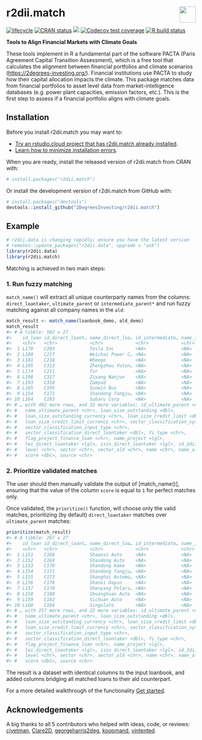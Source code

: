
<!-- README.md is generated from README.Rmd. Please edit that file -->

# r2dii.match <a href='https://github.com/2DegreesInvesting/r2dii.match'><img src='https://imgur.com/A5ASZPE.png' align='right' height='43' /></a>

<!-- badges: start -->

[![lifecycle](https://img.shields.io/badge/lifecycle-experimental-orange.svg)](https://www.tidyverse.org/lifecycle/#experimental)
[![CRAN
status](https://www.r-pkg.org/badges/version/r2dii.match)](https://CRAN.R-project.org/package=r2dii.match)
[![](https://cranlogs.r-pkg.org/badges/grand-total/r2dii.match)](https://CRAN.R-project.org/package=r2dii.match)
[![Codecov test
coverage](https://codecov.io/gh/2degreesinvesting/r2dii.match/branch/master/graph/badge.svg)](https://codecov.io/gh/2degreesinvesting/r2dii.match?branch=master)
[![R build
status](https://github.com/2DegreesInvesting/r2dii.match/workflows/R-CMD-check/badge.svg)](https://github.com/2DegreesInvesting/r2dii.match/actions)
<!-- badges: end -->

**Tools to Align Financial Markets with Climate Goals**

These tools implement in R a fundamental part of the software PACTA
(Paris Agreement Capital Transition Assessment), which is a free tool
that calculates the alignment between financial portfolios and climate
scenarios (<https://2degrees-investing.org/>). Financial institutions
use PACTA to study how their capital allocation impacts the climate.
This package matches data from financial portfolios to asset level data
from market-intelligence databases (e.g. power plant capacities,
emission factors, etc.). This is the first step to assess if a financial
portfolio aligns with climate goals.

## Installation

Before you install r2dii.match you may want to:

  - [Try an rstudio.cloud project that has r2dii.match already
    installed](https://rstudio.cloud/project/954051).
  - [Learn how to minimize installation
    errors](https://gist.github.com/maurolepore/a0187be9d40aee95a43f20a85f4caed6#installation).

When you are ready, install the released version of r2dii.match from
CRAN with:

``` r
# install.packages("r2dii.match")
```

Or install the development version of r2dii.match from GitHub with:

``` r
# install.packages("devtools")
devtools::install_github("2DegreesInvesting/r2dii.match")
```

## Example

``` r
# r2dii.data is changing rapidly; ensure you have the latest version
# remotes::update_packages("r2dii.data", upgrade = "ask")
library(r2dii.data)
library(r2dii.match)
```

Matching is achieved in two main steps:

### 1\. Run fuzzy matching

`match_name()` will extract all unique counterparty names from the
columns: `direct_loantaker`, `ultimate_parent` or `intermediate_parent*`
and run fuzzy matching against all company names in the `ald`:

``` r
match_result <- match_name(loanbook_demo, ald_demo)
match_result 
#> # A tibble: 502 x 27
#>    id_loan id_direct_loant… name_direct_loa… id_intermediate… name_intermedia…
#>    <chr>   <chr>            <chr>            <chr>            <chr>           
#>  1 L170    C203             Tesla Inc        <NA>             <NA>            
#>  2 L180    C217             Weichai Power C… <NA>             <NA>            
#>  3 L181    C218             Wheego           <NA>             <NA>            
#>  4 L195    C313             Zhengzhou Yuton… <NA>             <NA>            
#>  5 L174    C211             Tvr              <NA>             <NA>            
#>  6 L198    C317             Ziyang Nanjun    <NA>             <NA>            
#>  7 L193    C310             Zamyad           <NA>             <NA>            
#>  8 L165    C195             Sunwin Bus       <NA>             <NA>            
#>  9 L154    C171             Shandong Tangju… <NA>             <NA>            
#> 10 L164    C193             Subaru Corp      <NA>             <NA>            
#> # … with 492 more rows, and 22 more variables: id_ultimate_parent <chr>,
#> #   name_ultimate_parent <chr>, loan_size_outstanding <dbl>,
#> #   loan_size_outstanding_currency <chr>, loan_size_credit_limit <dbl>,
#> #   loan_size_credit_limit_currency <chr>, sector_classification_system <chr>,
#> #   sector_classification_input_type <chr>,
#> #   sector_classification_direct_loantaker <dbl>, fi_type <chr>,
#> #   flag_project_finance_loan <chr>, name_project <lgl>,
#> #   lei_direct_loantaker <lgl>, isin_direct_loantaker <lgl>, id_2dii <chr>,
#> #   level <chr>, sector <chr>, sector_ald <chr>, name <chr>, name_ald <chr>,
#> #   score <dbl>, source <chr>
```

### 2\. Prioritize validated matches

The user should then manually validate the output of \[match\_name()\],
ensuring that the value of the column `score` is equal to `1` for
perfect matches only.

Once validated, the `prioritize()` function, will choose only the valid
matches, prioritizing (by default) `direct_loantaker` matches over
`ultimate_parent` matches:

``` r
prioritize(match_result)
#> # A tibble: 267 x 27
#>    id_loan id_direct_loant… name_direct_loa… id_intermediate… name_intermedia…
#>    <chr>   <chr>            <chr>            <chr>            <chr>           
#>  1 L151    C168             Shaanxi Auto     <NA>             <NA>            
#>  2 L152    C169             Shandong Auto    <NA>             <NA>            
#>  3 L153    C170             Shandong Kama    <NA>             <NA>            
#>  4 L154    C171             Shandong Tangju… <NA>             <NA>            
#>  5 L155    C173             Shanghai Automo… <NA>             <NA>            
#>  6 L156    C176             Shanxi Dayun     <NA>             <NA>            
#>  7 L157    C178             Shenyang Polars… <NA>             <NA>            
#>  8 L158    C180             Shuanghuan Auto  <NA>             <NA>            
#>  9 L159    C182             Sichuan Auto     <NA>             <NA>            
#> 10 L160    C184             Singulato        <NA>             <NA>            
#> # … with 257 more rows, and 22 more variables: id_ultimate_parent <chr>,
#> #   name_ultimate_parent <chr>, loan_size_outstanding <dbl>,
#> #   loan_size_outstanding_currency <chr>, loan_size_credit_limit <dbl>,
#> #   loan_size_credit_limit_currency <chr>, sector_classification_system <chr>,
#> #   sector_classification_input_type <chr>,
#> #   sector_classification_direct_loantaker <dbl>, fi_type <chr>,
#> #   flag_project_finance_loan <chr>, name_project <lgl>,
#> #   lei_direct_loantaker <lgl>, isin_direct_loantaker <lgl>, id_2dii <chr>,
#> #   level <chr>, sector <chr>, sector_ald <chr>, name <chr>, name_ald <chr>,
#> #   score <dbl>, source <chr>
```

The result is a dataset with identical columns to the input loanbook,
and added columns bridging all matched loans to their ald counterpart.

For a more detailed walkthrough of the functionality [Get
started](https://2degreesinvesting.github.io/r2dii.match/articles/r2dii.match.html).

## Acknowledgements

A big thanks to all 5 contributors who helped with ideas, code, or
reviews: [cjyetman](https://github.com/cjyetman),
[Clare2D](https://github.com/Clare2D),
[georgeharris2deg](https://github.com/georgeharris2deg),
[koopmand](https://github.com/koopmand),
[vintented](https://github.com/vintented).
